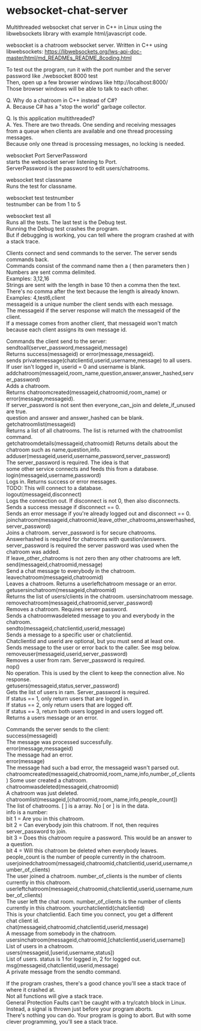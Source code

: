 # websocket-chat-server
Multithreaded websocket chat server in C++ in Linux using the libwebsockets library with example html/javascript code.

websocket is a chatroom websocket server.
Written in C++ using libwebsockets: 
https://libwebsockets.org/lws-api-doc-master/html/md_READMEs_README_8coding.html

To test out the program, run it with the port number and the server password like ./websocket 8000 test  
Then, open up a few browser windows like http://localhost:8000/  
Those browser windows will be able to talk to each other.  

Q. Why do a chatroom in C++ instead of C#?  
A. Because C# has a "stop the world" garbage collector.  

Q. Is this application multithreaded?  
A. Yes. There are two threads. One sending and receiving messages  
   from a queue when clients are available and one thread processing messages.  
   Because only one thread is processing messages, no locking is needed.  

websocket Port ServerPassword  
	starts the websocket server listening to Port.  
	ServerPassword is the password to edit users/chatrooms.  

websocket test classname  
	Runs the test for classname.  

websocket test testnumber  
	testnumber can be from 1 to 5  

websocket test all  
	Runs all the tests. The last test is the Debug test.   
  Running the Debug test crashes the program.  
  But if debugging is working, you can tell where the program crashed at with a stack trace.  
	
Clients connect and send commands to the server. The server sends commands back.  
Commands consist of the command name then a ( then parameters then )  
Numbers are sent comma delimited.   
Examples: 3,12,16  
Strings are sent with the length in base 10 then a comma then the text.  
There's no comma after the text because the length is already known.  
Examples: 4,test6,client  
messageid is a unique number the client sends with each message.  
The messageid if the server response will match the messageid of the client.  
If a message comes from another client, that messageid won't match  
because each client assigns its own message id.  

Commands the client send to the server:  
	sendtoall(server_password,messageid,message)  
		Returns success(messageid) or error(message,messageid).  
		sends privatemessage(chatclientid,userid,username,message) to all users.  
		If user isn't logged in, userid = 0 and username is blank.  
	addchatroom(messageid,room_name,question,answer,answer_hashed,server_password)  
		Adds a chatroom.  
		Returns chatroomcreated(messageid,chatroomid,room_name) or error(message,messageid).  
		If server_password is not sent then everyone_can_join and delete_if_unused are true.  
		question and answer and answer_hashed can be blank.  
	getchatroomlist(messageid)  
		Returns a list of all chatrooms. The list is returned with the chatroomlist command.  
	getchatroomdetails(messageid,chatroomid)
		Returns details about the chatroom such as name,question,info.
	adduser(messageid,userid,username,password,server_password)  
		The server_password is required. The idea is that   
		some other service connects and feeds this from a database.  
	login(messageid,username,password)  
		Logs in. Returns success or error messages.  
		TODO: This will connect to a database.  
	logout(messageid,disconnect)  
		Logs the connection out. If disconnect is not 0, then also disconnects.  
		Sends a success message if disconnect == 0.  
		Sends an error message if you're already logged out and disconnect == 0.  
	joinchatroom(messageid,chatroomid,leave_other_chatrooms,answerhashed,server_password)  
		Joins a chatroom. server_password is for secure chatrooms.  
		Answerhashed is required for chatrooms with question/answers.  
		server_password is required the server password was used when the chatroom was added.  
		If leave_other_chatrooms is not zero then any other chatrooms are left.  
	send(messageid,chatroomid,message)  
		Send a chat message to everybody in the chatroom.  
	leavechatroom(messageid,chatroomid)  
		Leaves a chatroom. Returns a userleftchatroom message or an error.  
	getusersinchatroom(messageid,chatroomid)  
		Returns the list of users/clients in the chatroom. usersinchatroom message.  
	removechatroom(messageid,chatroomid,server_password)  
		Removes a chatroom. Requires server password.  
		Sends a chatroomwasdeleted message to you and everybody in the chatroom.  
	sendto(messageid,chatclientid,userid,message)  
		Sends a message to a specific user or chatclientid.  
		Chatclientid and userid are optional, but you must send at least one.  
		Sends message to the user or error back to the caller. See msg below.  
	removeuser(messageid,userid,server_password)  
		Removes a user from ram. Server_password is required.  
	nop()  
		No operation. This is used by the client to keep the connection alive. No response.  
	getusers(messageid,status,server_password)  
		Gets the list of users in ram. Server_password is required.  
		If status == 1, only return users that are logged in.  
		If status == 2, only return users that are logged off.  
		If status == 3, return both users logged in and users logged off.  
		Returns a users message or an error.  

Commands the server sends to the client:  
	success(messageid)  
		The message was processed successfully.  
	error(message,messageid)  
		The message had an error.  
	error(message)  
		The message had such a bad error, the messageid wasn't parsed out.  
	chatroomcreated(messageid,chatroomid,room_name,info,number_of_clients)
		Some user created a chatroom.  
	chatroomwasdeleted(messageid,chatroomid)  
		A chatroom was just deleted.  
	chatroomlist(messageid,[chatroomid,room_name,info,people_count])  
		The list of chatrooms. [ ] is a array. No [ or ] is in the data.  
		info is a number:  
			bit 1 = Are you in this chatroom.  
			bit 2 = Can everybody join this chatroom. If not, then requires server_password to join.  
			bit 3 = Does this chatroom require a password. This would be an answer to a question.  
			bit 4 = Will this chatroom be deleted when everybody leaves.  
		people_count is the number of people currently in the chatroom.
	userjoinedchatroom(messageid,chatroomid,chatclientid,userid,username,number_of_clients)  
		The user joined a chatroom. number_of_clients is the number of clients currently in this chatroom.
	userleftchatroom(messageid,chatroomid,chatclientid,userid,username,number_of_clients)  
		The user left the chat room. number_of_clients is the number of clients currently in this chatroom.
	yourchatclientid(chatclientid)  
		This is your chatclientid. Each time you connect, you get a different  
		chat client id.  
	chat(messageid,chatroomid,chatclientid,userid,message)  
		A message from somebody in the chatroom.  
	usersinchatroom(messageid,chatroomid,[chatclientid,userid,username])  
		List of users in a chatroom.  
	users(messageid,[userid,username,status])  
		List of users. status is 1 for logged in, 2 for logged out.  
	msg(messageid,chatclientid,userid,message)  
		A private message from the sendto command.  

If the program crashes, there's a good chance you'll see a stack trace of where it crashed at.   
Not all functions will give a stack trace.  
General Protection Faults can't be caught with a try/catch block in Linux. Instead, a signal is thrown just before your program aborts.  
There's nothing you can do. Your program is going to abort. But with some clever programming, you'll see a stack trace.  
